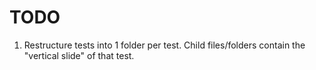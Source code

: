 # TODO

1. Restructure tests into 1 folder per test. Child files/folders contain the "vertical slide" of that test.